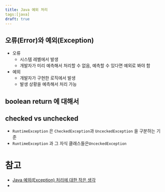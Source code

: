 ```yaml
---
title: Java 예외 처리
tags:[java]
draft: true
---
```



## 오류(Error)와 예외(Exception)
- 오류
    - 시스템 레벨에서 발생
    - 개발자가 미리 예측해서 처리할 수 없음, 예측할 수 있다면 예외로 봐야 함
- 예외
    - 개발자가 구현한 로직에서 발생
    - 발생 상황을 예측해서 처리 가능
## boolean return 에 대해서
## checked vs unchecked
- `RuntimeException` 은 `CheckedException`과 `UnceckedException` 을 구분하는 기준
- `RuntimeException` 과 그 자식 클래스들은`UnceckedException`

# 참고
- [Java 예외(Exception) 처리에 대한 작은 생각](https://www.nextree.co.kr/p3239/)
- 